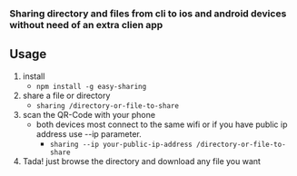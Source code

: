 ### **Sharing** directory and files from cli to ios and android devices without need of an extra clien app


## Usage
1. install
    - `npm install -g easy-sharing`
2. share a file or directory
    - `sharing /directory-or-file-to-share`
3. scan the QR-Code with your phone
    -  both devices most connect to the same wifi or if you have public ip address use --ip parameter.
        - `sharing --ip your-public-ip-address /directory-or-file-to-share`
4. Tada! just browse the directory and download any file you want